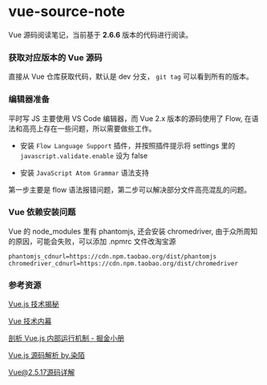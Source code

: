 # vue-source-note

Vue 源码阅读笔记，当前基于 **2.6.6** 版本的代码进行阅读。

### 获取对应版本的 Vue 源码

直接从 Vue 仓库获取代码，默认是 dev 分支， `git tag` 可以看到所有的版本。

### 编辑器准备

平时写 JS 主要使用 VS Code 编辑器，而 Vue 2.x 版本的源码使用了 Flow, 在语法和高亮上存在一些问题，所以需要做些工作。

- 安装 `Flow Language Support` 插件，并按照插件提示将 settings 里的 `javascript.validate.enable` 设为 false

- 安装 `JavaScript Atom Grammar` 语法支持

第一步主要是 flow 语法报错问题，第二步可以解决部分文件高亮混乱的问题。

### Vue 依赖安装问题

Vue 的 node_modules 里有 phantomjs, 还会安装 chromedriver, 由于众所周知的原因，可能会失败，可以添加 .npmrc 文件改淘宝源

```
phantomjs_cdnurl=https://cdn.npm.taobao.org/dist/phantomjs
chromedriver_cdnurl=https://cdn.npm.taobao.org/dist/chromedriver
```

### 参考资源

[Vue.js 技术揭秘](https://ustbhuangyi.github.io/vue-analysis/)

[Vue 技术内幕](http://hcysun.me/vue-design/)

[剖析 Vue.js 内部运行机制 - 掘金小册](https://juejin.im/book/5a36661851882538e2259c0f)

[Vue.js 源码解析 by.染陌](https://github.com/answershuto/learnVue)

[Vue@2.5.17源码详解](https://github.com/porcelainHeart/vue-explain)
